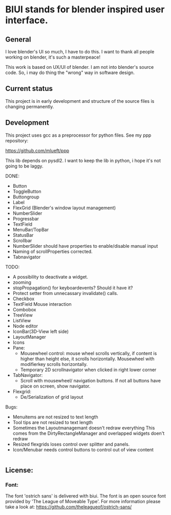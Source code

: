 # BIUI stands for blender inspired user interface.

## General
I love blender's UI so much, I have to do this.
I want to thank all people working on blender,
it's such a masterpeace!

This work is based on UX/UI of blender.
I am not into blender's source code.
So, i may do thing the "wrong" way in software design.

## Current status
This project is in early development and structure of the source files is changing
permanently.

## Development
This project uses gcc as a preprocessor for python files. See my ppp repository:

https://github.com/mlueft/ppp

This lib depends on pysdl2. I want to keep the lib in 
python, i hope it's not going to be laggy.

DONE:
* Button
* ToggleButton
* Buttongroup
* Label
* FlexGrid (Blender's window layout management)
* NumberSlider
* Progressbar
* TextField
* MenuBar/TopBar
* StatusBar
* Scrollbar
* NumberSlider should have properties to enable/disable manual input
* Naming of scrollProperties corrected.
* Tabnavigator
 
TODO:
* A possibility to deactivate a widget.
* zooming
* stopPropagation() for keyboardevents? Should it have it?
* Protect setter from unnecassary invalidate() calls.
* Checkbox
* TextField Mouse interaction
* Combobox
* TreeView
* ListView
* Node editor
* IconBar(3D-View left side)
* LayoutManager
* Icons
* Pane:
    + Mousewheel control:
  	    mouse wheel scrolls vertically, if content is higher than height
  	    else, it scrolls horizontally.
  	    Mousewheel with modifierkey scrolls horizontally.
    + Temporary 2D scrollnavigator when clicked in right lower corner
* TabNavigator:
    + Scroll with mousewheel/ navigation buttons.
	   If not all buttons have place on screen,
	   show navigator.
* Flexgrid:
	* De/Serialization of grid layout

Bugs:
* Menuitems are not resized to text length
* Tool tips are not resized to text length
* Sometimes the Layoutmanagemant doesn't redraw everything
  This comes from the DirtyRectangleManager and overlapped widgets
  doen't redraw
* Resized flexgrids loses control over splitter and panels.
* Icon/Menubar needs control buttons to control out of view content

 
```python

```
## License:

### Font:
The font 'ostrich sans' is delivered with biui. The font is an open source font provided by
'The League of Moveable Type'. For more information please take a look at: https://github.com/theleagueof/ostrich-sans/

